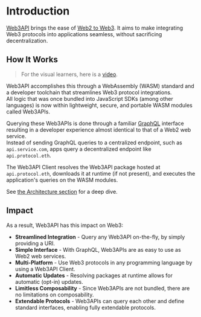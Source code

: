 # Introduction

[Web3API](https://web3api.dev) brings the ease of [Web2 to Web3](https://ethereum.org/nl/developers/docs/web2-vs-web3/).  It aims to make integrating Web3 protocols into applications seamless, without sacrificing decentralization.

## How It Works

> For the visual learners, here is a [video](http://video.web3api.eth.link/).  

Web3API accomplishes this through a WebAssembly (WASM) standard and a developer toolchain that streamlines Web3 protocol integrations.  
All logic that was once bundled into JavaScript SDKs (among other languages) is now within lightweight, secure, and portable WASM modules called Web3APIs.

Querying these Web3APIs is done through a familiar [GraphQL](https://graphql.org/) interface resulting in a developer experience almost identical to that of a Web2 web service.  
Instead of sending GraphQL queries to a centralized endpoint, such as `api.service.com`, apps query a decentralized endpoint like `api.protocol.eth`.

The Web3API Client resolves the Web3API package hosted at `api.protocol.eth`, downloads it at runtime (if not present), and executes the application's queries on the WASM modules.

See [the Architecture section](./2_Architecture.md) for a deep dive.

## Impact  

As a result, Web3API has this impact on Web3:  
* **Streamlined Integration** - Query any Web3API on-the-fly, by simply providing a URI.
* **Simple Interface** - With GraphQL, Web3APIs are as easy to use as Web2 web services.
* **Multi-Platform** - Use Web3 protocols in any programming language by using a Web3API Client.
* **Automatic Updates** - Resolving packages at runtime allows for automatic (opt-in) updates.
* **Limitless Composability** - Since Web3APIs are not bundled, there are no limitations on composability.
* **Extendable Protocols** - Web3APIs can query each other and define standard interfaces, enabling fully extendable protocols.
